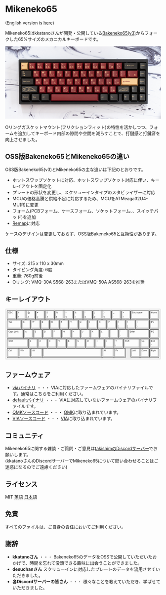 # Mikeneko65
(English version is [here](./README.md))  

Mikeneko65はkkatanoさんが開発・公開している[Bakeneko65(v3)](https://github.com/kkatano/bakeneko-65)からフォークした65%サイズのメカニカルキーボードです。  

![Mikeneko65](./image/mikeneko-65.jpg)

Oリングガスケットマウント(フリクションフィット)の特性を活かしつつ、フォームを追加してキーボード内部の隙間や空間を減らすことで、打鍵感と打鍵音を向上させました。

## OSS版Bakeneko65とMikeneko65の違い
OSS版Bakeneko65(v3)とMikeneko65の主な違いは下記のとおりです。
- ホットスワップソケットに対応、ホットスワップソケット対応に伴い、キーレイアウトを固定化
- プレートの形状を変更し、スクリューインタイプのスタビライザーに対応
- MCUの価格高騰と供給不足に対応するため、MCUをATMeaga32U4-MU(R)に変更
- フォーム(PCBフォーム、ケースフォーム、ソケットフォーム、、スイッチパッド)を追加
- [Remap](https://remap-keys.app/)に対応

ケースのデザインは変更しておらず、OSS版Bakeneko65と互換性があります。  

## 仕様
- サイズ: 315 x 110 x 30mm
- タイピング角度: 6度
- 重量: 760g前後
- Oリング: VMQ-30A S568-263またはVMQ-50A AS568-263を推奨

## キーレイアウト
![Mikeneko65 layouts](./image/keyboard-layout.png)

## ファームウェア
- [viaバイナリ](./qmk_firmware/mikeneko65_via.hex) ・・・ VIAに対応したファームウェアのバイナリファイルです。通常はこちらをご利用ください。
- [defaultバイナリ](./qmk_firmware/mikeneko65_default.hex) ・・・ VIAに対応していないファームウェアのバイナリファイルです。
- [QMKソースコード](./qmk_firmware) ・・・ [QMK](https://github.com/qmk/qmk_firmware)に取り込まれています。
- [VIAソースコード](./keyboards) ・・・ [VIA](https://github.com/the-via/keyboards)に取り込まれています。

## コミュニティ
Mikeneko65に関する雑談・ご質問・ご意見は[takishimのDiscordサーバー](https://discord.com/channels/927936241805189171/927936242283319308)でお願いします。  
(kkatanoさんのDiscordサーバーでMikeneko65について問い合わせることはご迷惑になるのでご遠慮ください)

## ライセンス
MIT [英語](https://opensource.org/licenses/MIT) [日本語](https://licenses.opensource.jp/MIT/MIT.html)

## 免責
すべてのファイルは、ご自身の責任においてご利用ください。

## 謝辞
- **kkatanoさん** ・・・ Bakeneko65のデータをOSSで公開していただいたおかげで、時間を忘れて没頭できる趣味に出会うことができました。
- **desuchanさん** スクリューインに対応したプレートのデータを流用させていただきました。
- **各Discordサーバーの皆さん** ・・・ 様々なことを教えていただき、学ばせていただきました。
